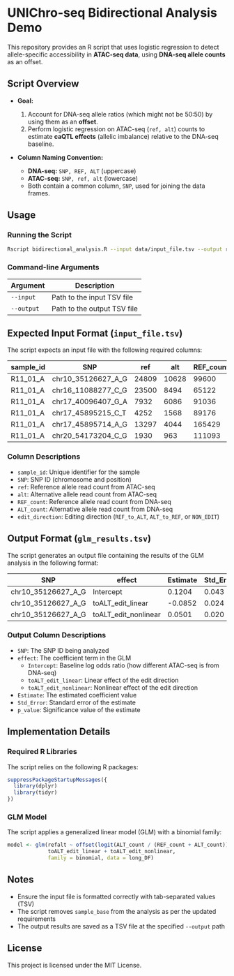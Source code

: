# UNIChro-seq Bidirectional Analysis Demo


This repository provides an R script that uses logistic regression to detect allele-specific accessibility in **ATAC-seq data**, using **DNA-seq allele counts** as an offset.


## Script Overview

- **Goal:**
  1. Account for DNA-seq allele ratios (which might not be 50:50) by using them as an **offset**.
  2. Perform logistic regression on ATAC-seq (`ref, alt`) counts to estimate **caQTL effects** (allelic imbalance) relative to the DNA-seq baseline.

- **Column Naming Convention:**
  - **DNA-seq:** `SNP, REF, ALT` (uppercase)
  - **ATAC-seq:** `SNP, ref, alt` (lowercase)
  - Both contain a common column, `SNP`, used for joining the data frames.


## Usage

### Running the Script
```bash
Rscript bidirectional_analysis.R --input data/input_file.tsv --output results/glm_results.tsv
```

### Command-line Arguments
| Argument | Description |
|----------|-------------|
| `--input` | Path to the input TSV file |
| `--output` | Path to the output TSV file |

## Expected Input Format (`input_file.tsv`)
The script expects an input file with the following required columns:

| sample_id | SNP | ref | alt | REF_count | ALT_count | edit_direction |
|-----------|-----|-----|-----|------------|------------|----------------|
| R11_01_A | chr10_35126627_A_G | 24809 |10628 | 99600 | 40789 | ALT_to_REF |
| R11_01_A | chr16_11088277_C_G | 23500 | 8494 | 65122 | 29536 | ALT_to_REF |
| R11_01_A | chr17_40096407_G_A | 7932 | 6086 | 91036 | 69693 | ALT_to_REF |
| R11_01_A | chr17_45895215_C_T | 4252 | 1568 | 89176 | 39938 | ALT_to_REF |
| R11_01_A | chr17_45895714_A_G | 13297 | 4044 | 165429 | 72277 | ALT_to_REF |
| R11_01_A | chr20_54173204_C_G | 1930 | 963 | 111093 | 51338 | ALT_to_REF |

### Column Descriptions
* `sample_id`: Unique identifier for the sample
* `SNP`: SNP ID (chromosome and position)
* `ref`: Reference allele read count from ATAC-seq
* `alt`: Alternative allele read count from ATAC-seq
* `REF_count`: Reference allele read count from DNA-seq
* `ALT_count`: Alternative allele read count from DNA-seq
* `edit_direction`: Editing direction (`REF_to_ALT`, `ALT_to_REF`, or `NON_EDIT`)

## Output Format (`glm_results.tsv`)
The script generates an output file containing the results of the GLM analysis in the following format:

| SNP | effect | Estimate | Std_Error | p_value |
|-----|---------|-----------|------------|----------|
| chr10_35126627_A_G | Intercept | 0.1204 | 0.043 | 0.005 |
| chr10_35126627_A_G | toALT_edit_linear | -0.0852 | 0.024 | 0.001 |
| chr10_35126627_A_G | toALT_edit_nonlinear | 0.0501 | 0.020 | 0.012 |

### Output Column Descriptions
* `SNP`: The SNP ID being analyzed
* `effect`: The coefficient term in the GLM
  * `Intercept`: Baseline log odds ratio (how different ATAC-seq is from DNA-seq)
  * `toALT_edit_linear`: Linear effect of the edit direction
  * `toALT_edit_nonlinear`: Nonlinear effect of the edit direction
* `Estimate`: The estimated coefficient value
* `Std_Error`: Standard error of the estimate
* `p_value`: Significance value of the estimate

## Implementation Details

### Required R Libraries
The script relies on the following R packages:

```R
suppressPackageStartupMessages({
  library(dplyr)
  library(tidyr)
})
```

### GLM Model
The script applies a generalized linear model (GLM) with a binomial family:

```R
model <- glm(refalt ~ offset(logit(ALT_count / (REF_count + ALT_count))) +
             toALT_edit_linear + toALT_edit_nonlinear,
             family = binomial, data = long_DF)
```

## Notes
* Ensure the input file is formatted correctly with tab-separated values (TSV)
* The script removes `sample_base` from the analysis as per the updated requirements
* The output results are saved as a TSV file at the specified `--output` path

## License
This project is licensed under the MIT License.
